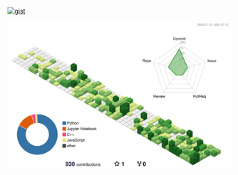 <!--# Hi there 👋-->
[![gist](https://img.shields.io/badge/GithubGist-oishimilk-a9a9a9.svg?longCache=true)](https://gist.github.com/oishimilk)

![Contribution Heatmap](./profile-3d-contrib/profile-green-animate.svg)

<!--
**oishimilk/oishimilk** is a ✨ _special_ ✨ repository because its `README.md` (this file) appears on your GitHub profile.

Here are some ideas to get you started:

- 🔭 I’m currently working on ...
- 🌱 I’m currently learning ...
- 👯 I’m looking to collaborate on ...
- 🤔 I’m looking for help with ...
- 💬 Ask me about ...
- 📫 How to reach me: ...
- 😄 Pronouns: ...
- ⚡ Fun fact: ...
-->
